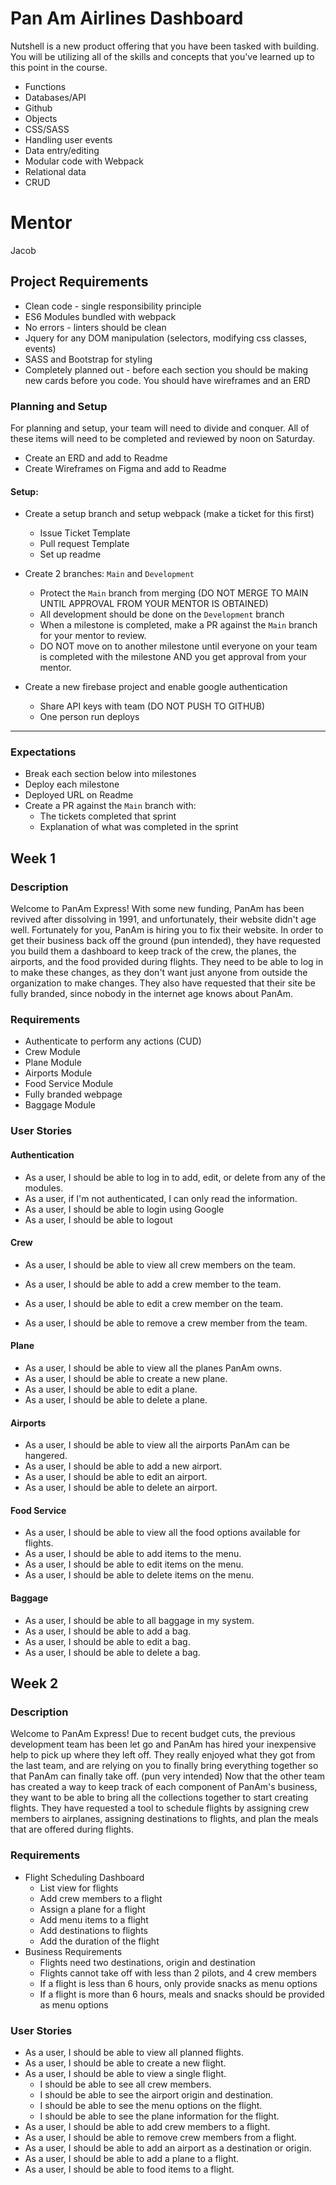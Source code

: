 # Pan Am Airlines Dashboard


Nutshell is a new product offering that you have been tasked with building. 
You will be utilizing all of the skills and concepts that you've learned up to this point in the course.

- Functions
- Databases/API
- Github
- Objects
- CSS/SASS
- Handling user events
- Data entry/editing
- Modular code with Webpack
- Relational data
- CRUD

# Mentor
Jacob


## Project Requirements
* Clean code - single responsibility principle
* ES6 Modules bundled with webpack
* No errors - linters should be clean
* Jquery for any DOM manipulation (selectors, modifying css classes, events)
* SASS and Bootstrap for styling
* Completely planned out - before each section you should be making new cards before you code.  You should have wireframes and an ERD

### Planning and Setup
For planning and setup, your team will need to divide and conquer. All of these items will need to be completed and reviewed by noon on Saturday.

- Create an ERD and add to Readme
- Create Wireframes on Figma and add to Readme

#### Setup:
- Create a setup branch and setup webpack (make a ticket for this first)
  - Issue Ticket Template
  - Pull request Template
  - Set up readme
  
- Create 2 branches: `Main` and `Development`
  - Protect the `Main` branch from merging (DO NOT MERGE TO MAIN UNTIL APPROVAL FROM YOUR MENTOR IS OBTAINED)
  - All development should be done on the `Development` branch
  - When a milestone is completed, make a PR against the `Main` branch for your mentor to review.
  - DO NOT move on to another milestone until everyone on your team is completed with the milestone AND you get approval from your mentor.
  
- Create a new firebase project and enable google authentication
  - Share API keys with team (DO NOT PUSH TO GITHUB)
  - One person run deploys
___

### Expectations
- Break each section below into milestones
- Deploy each milestone
- Deployed URL on Readme
- Create a PR against the `Main` branch with:
  - The tickets completed that sprint
  - Explanation of what was completed in the sprint

## Week 1

### Description
Welcome to PanAm Express!  With some new funding, PanAm has been revived after dissolving in 1991, and unfortunately, their website didn't age well.  Fortunately for you, PanAm is hiring you to fix their website.  In order to get their business back off the ground (pun intended), they have requested you build them a dashboard to keep track of the crew, the planes, the airports, and the food provided during flights.  They need to be able to log in to make these changes, as they don't want just anyone from outside the organization to make changes.  They also have requested that their site be fully branded, since nobody in the internet age knows about PanAm.

### Requirements

- Authenticate to perform any actions (CUD)
- Crew Module
- Plane Module
- Airports Module
- Food Service Module
- Fully branded webpage
- Baggage Module

### User Stories

#### Authentication

- As a user, I should be able to log in to add, edit, or delete from any of the modules.
- As a user, if I'm not authenticated, I can only read the information.
- As a user, I should be able to login using Google
- As a user, I should be able to logout

#### Crew

- As a user, I should be able to view all crew members on the team.

- As a user, I should be able to add a crew member to the team.
- As a user, I should be able to edit a crew member on the team.
- As a user, I should be able to remove a crew member from the team.

#### Plane

- As a user, I should be able to view all the planes PanAm owns.
- As a user, I should be able to create a new plane.
- As a user, I should be able to edit a plane.
- As a user, I should be able to delete a plane.

#### Airports

- As a user, I should be able to view all the airports PanAm can be hangered.
- As a user, I should be able to add a new airport.
- As a user, I should be able to edit an airport.
- As a user, I should be able to delete an airport.

#### Food Service

- As a user, I should be able to view all the food options available for flights.
- As a user, I should be able to add items to the menu.
- As a user, I should be able to edit items on the menu.
- As a user, I should be able to delete items on the menu.

#### Baggage
- As a user, I should be able to all baggage in my system.
- As a user, I should be able to add a bag.
- As a user, I should be able to edit a bag.
- As a user, I should be able to delete a bag.

## Week 2

### Description

Welcome to PanAm Express!  Due to recent budget cuts, the previous development team has been let go and PanAm has hired your inexpensive help to pick up where they left off.  They really enjoyed what they got from the last team, and are relying on you to finally bring everything together so that PanAm can finally take off. (pun very intended)  Now that the other team has created a way to keep track of each component of PanAm's business, they want to be able to bring all the collections together to start creating flights.  They have requested a tool to schedule flights by assigning crew members to airplanes, assigning destinations to flights, and plan the meals that are offered during flights.

### Requirements

- Flight Scheduling Dashboard
  - List view for flights
  - Add crew members to a flight
  - Assign a plane for a flight
  - Add menu items to a flight
  - Add destinations to flights
  - Add the duration of the flight
- Business Requirements
  - Flights need two destinations, origin and destination
  - Flights cannot take off with less than 2 pilots, and 4 crew members
  - If a flight is less than 6 hours, only provide snacks as menu options
  - If a flight is more than 6 hours, meals and snacks should be provided as menu options

### User Stories

- As a user, I should be able to view all planned flights.
- As a user, I should be able to create a new flight.
- As a user, I should be able to view a single flight.
  - I should be able to see all crew members.
  - I should be able to see the airport origin and destination.
  - I should be able to see the menu options on the flight.
  - I should be able to see the plane information for the flight.
- As a user, I should be able to add crew members to a flight.
- As a user, I should be able to remove crew members from a flight.
- As a user, I should be able to add an airport as a destination or origin.
- As a user, I should be able to add a plane to a flight.
- As a user, I should be able to food items to a flight.
